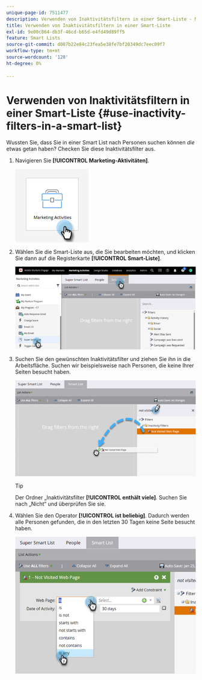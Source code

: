 ```yaml
---
unique-page-id: 7511477
description: Verwenden von Inaktivitätsfiltern in einer Smart-Liste - Marketo-Dokumente - Produktdokumentation
title: Verwenden von Inaktivitätsfiltern in einer Smart-Liste
exl-id: 9e00c864-db3f-46cd-b65d-e4fd49d89ff5
feature: Smart Lists
source-git-commit: d087b22e84c23fea5e38fe7bf20349dc7eec09f7
workflow-type: tm+mt
source-wordcount: '128'
ht-degree: 0%

---
```


# Verwenden von Inaktivitätsfiltern in einer Smart-Liste {#use-inactivity-filters-in-a-smart-list}

Wussten Sie, dass Sie in einer Smart List nach Personen suchen können _die_ etwas getan haben? Checken Sie diese Inaktivitätsfilter aus.

1. Navigieren Sie **[!UICONTROL Marketing-Aktivitäten]**.

   ![](assets/use-inactivity-filters-in-a-smart-list-1.png)

1. Wählen Sie die Smart-Liste aus, die Sie bearbeiten möchten, und klicken Sie dann auf die Registerkarte **[!UICONTROL Smart-Liste]**.

   ![](assets/use-inactivity-filters-in-a-smart-list-2.png)

1. Suchen Sie den gewünschten Inaktivitätsfilter und ziehen Sie ihn in die Arbeitsfläche. Suchen wir beispielsweise nach Personen, die keine Ihrer Seiten besucht haben.

   ![](assets/use-inactivity-filters-in-a-smart-list-3.png)

   >[!TIP]
   >
   >Der Ordner „Inaktivitätsfilter **[!UICONTROL enthält viele]**. Suchen Sie nach „Nicht“ und überprüfen Sie sie.

1. Wählen Sie den Operator **[!UICONTROL ist beliebig]**. Dadurch werden alle Personen gefunden, die in den letzten 30 Tagen keine Seite besucht haben.

   ![](assets/use-inactivity-filters-in-a-smart-list-4.png)
